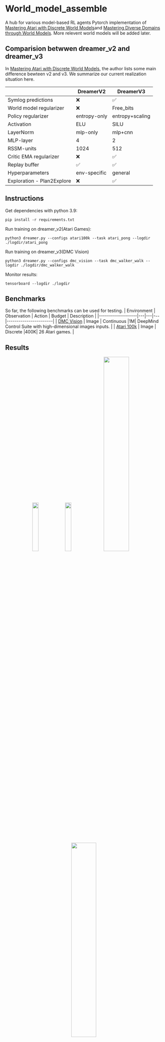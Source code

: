 # World_model_assemble
A hub for various model-based RL agents
Pytorch implementation of [Mastering Atari with Discrete World Models](https://arxiv.org/abs/2010.02193)and [Mastering Diverse Domains through World Models](https://arxiv.org/abs/2301.04104v1). More relevent world models will be added later.

## Comparision betwwen dreamer_v2 and dreamer_v3
In [Mastering Atari with Discrete World Models](https://arxiv.org/abs/2010.02193), the author lists some main difference bewteen v2 and v3. We summarize our current realization situation here.

|                           | DreamerV2   | DreamerV3     |
|-----------------------------------|-------------|---------------|
| Symlog predictions                | ❌           | ✅             |
| World model regularizer           | ❌           | Free_bits            |
| Policy regularizer                | entropy-only           | entropy+scaling             |
| Activation                        | ELU           | SILU             |
| LayerNorm                         | mlp-only           | mlp+cnn            |
| MLP-layer                         | 4           | 2             |
| RSSM-units                        | 1024           | 512             |
| Critic EMA regularizer            | ❌           | ✅             |
| Replay buffer                     | ✅           | ✅             |
| Hyperparameters                   | env-specific        | general           |
| Exploration - Plan2Explore            | ❌           | ✅             |



## Instructions


Get dependencies with python 3.9:
```
pip install -r requirements.txt
```
Run training on dreamer_v2(Atari Games):
```
python3 dreamer.py --configs atari100k --task atari_pong --logdir ./logdir/atari_pong
```
Run training on dreamer_v3(DMC Vision)
```
python3 dreamer.py --configs dmc_vision --task dmc_walker_walk --logdir ./logdir/dmc_walker_walk
```
Monitor results:
```
tensorboard --logdir ./logdir
```

## Benchmarks
So far, the following benchmarks can be used for testing.
| Environment        | Observation | Action | Budget | Description |
|-------------------|---|---|---|-----------------------|
| [DMC Vision](https://github.com/deepmind/dm_control) | Image | Continuous |1M| DeepMind Control Suite with high-dimensional images inputs. |
| [Atari 100k](https://github.com/openai/atari-py) | Image | Discrete |400K| 26 Atari games. |


## Results
<p align="center">
    <img width="20%" src="https://github.com/whatevermybaby/World_model_assemble/blob/main/dreamer_v2_pong.gif">
    <img width="20%" src="https://github.com/whatevermybaby/World_model_assemble/blob/main/dreamer_v3_pong.gif">
    <img width="40%" src="https://github.com/whatevermybaby/World_model_assemble/blob/main/dreamer_v2_walker.gif?raw=true">
    <img width="40%" src="https://github.com/whatevermybaby/World_model_assemble/blob/main/dreamer_v3_walker.gif">
</p>


## Acknowledgments
This code is heavily inspired by the following works:
- danijar's Dreamer-v3 jax implementation: https://github.com/danijar/dreamerv3
- danijar's Dreamer-v2 tensorflow implementation: https://github.com/danijar/dreamerv2
- NM512's Dreamer-v3 pytorch implementation: https://github.com/NM512/dreamerv3-torch
- jurgisp's Pydreamer implementation: https://github.com/jurgisp/pydreamer
